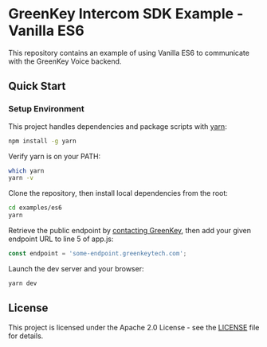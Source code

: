 # GreenKey Intercom SDK Example - Vanilla ES6

This repository contains an example of using Vanilla ES6 to communicate with the GreenKey Voice backend.

## Quick Start

### Setup Environment

This project handles dependencies and package scripts with [yarn](https://www.npmjs.com/package/yarn):
```bash
npm install -g yarn
```

Verify yarn is on your PATH:
```bash
which yarn
yarn -v
```

Clone the repository, then install local dependencies from the root:
```bash
cd examples/es6
yarn
```

Retrieve the public endpoint by [contacting GreenKey](http://greenkeytech.com/contact-us), then add your given endpoint URL to line 5 of app.js:
```javascript
const endpoint = 'some-endpoint.greenkeytech.com';
```

Launch the dev server and your browser:
```bash
yarn dev
```

## License

This project is licensed under the Apache 2.0 License - see the [LICENSE](LICENSE) file for details.
